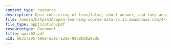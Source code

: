 ```yaml
---
content_type: resource
description: Quiz consisting of true/false, short answer, and long answer sections.
file: /media/https%3A/open-learning-course-data-rc.s3.amazonaws.com/4-461-building-technology-i-materials-and-construction-fall-2004/b8317205a9b8e3ec128208b8bd8296d5_quiz02.pdf
file_type: application/pdf
resourcetype: Document
title: quiz02.pdf
uid: b8317205-a9b8-e3ec-1282-08b8bd8296d5
---
```

